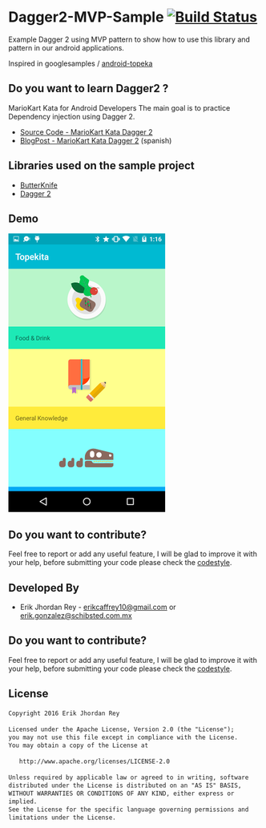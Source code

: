 # Dagger2-MVP-Sample [![Build Status](https://travis-ci.org/erikcaffrey/Dagger2-MVP-Sample.svg?branch=master)](https://travis-ci.org/erikcaffrey/Dagger2-MVP-Sample)

Example Dagger 2 using MVP pattern to show how to use this library and pattern in our android applications.

Inspired in googlesamples / [android-topeka](https://github.com/googlesamples/android-topeka)

## Do you want to learn Dagger2 ?  

MarioKart Kata for Android Developers The main goal is to practice Dependency injection using Dagger 2. 

* [Source Code - MarioKart Kata Dagger 2](https://github.com/erikcaffrey/Kata-Dagger2-MarioKart)
* [BlogPost - MarioKart Kata Dagger 2](https://erikcaffrey.github.io/ANDROID-kata-dagger2/) (spanish)


Libraries used on the sample project
------------------------------------
* [ButterKnife][1]
* [Dagger 2][2]


## Demo

![](./art/2015-12-15.png)


Do you want to contribute?
--------------------------

Feel free to report or add any useful feature, I will be glad to improve it with your help, before submitting your code please check the [codestyle](https://github.com/square/java-code-styles).


Developed By
------------

* Erik Jhordan Rey  - <erikcaffrey10@gmail.com> or <erik.gonzalez@schibsted.com.mx>


Do you want to contribute?
--------------------------

Feel free to report or add any useful feature, I will be glad to improve it with your help, before submitting your code please check the [codestyle](https://github.com/square/java-code-styles).

License
-------

    Copyright 2016 Erik Jhordan Rey

    Licensed under the Apache License, Version 2.0 (the "License");
    you may not use this file except in compliance with the License.
    You may obtain a copy of the License at

       http://www.apache.org/licenses/LICENSE-2.0

    Unless required by applicable law or agreed to in writing, software
    distributed under the License is distributed on an "AS IS" BASIS,
    WITHOUT WARRANTIES OR CONDITIONS OF ANY KIND, either express or implied.
    See the License for the specific language governing permissions and
    limitations under the License.


[1]: https://github.com/JakeWharton/butterknife
[2]: https://github.com/google/dagger